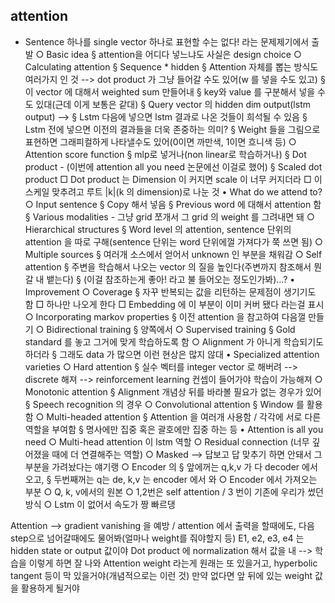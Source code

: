 ## attention
- Sentence 하나를 single vector 하나로 표현할 수는 없다! 라는 문제제기에서 출발
		○ Basic idea
			§ attention을 어디다 넣느냐도 사실은 design choice
		○ Calculating attention
			§ Sequence * hidden
			§ Attention 자체를 뽑는 방식도 여러가지 인 것 --> dot product 가 그냥 들어갈 수도 있어(w 를 넣을 수도 있고)
			§ 이 vector 에 대해서 weighted sum 만들어내
			§ key와 value 를 구분해서 넣을 수도 있대(근데 이게 보통은 같대) 
			§ Query vector 의 hidden dim output(lstm output) --> 
			§ Lstm 다음에 넣으면 lstm 결과로 나온 것들이 희석될 수 있음
			§ Lstm 전에 넣으면 이전의 결과들을 더욱 존중하는 의미?
			§ Weight 들을 그림으로 표현하면 그래피컬하게 나타낼수도 있어(0이면 까만색, 1이면 흐니색 등)
		○ Attention score function
			§ mlp로 넣거나(non linear로 학습하거나)
			§ Dot product - (이번에 attention all you need 논문에선 이걸로 했어)
			§ Scaled dot product
				□ Dot product 는 Dimension 이 커지면 scale 이 너무 커지더라
				□ 이 스케일 맞추려고 루트 |k|(k 의 dimension)로 나눈 것
	• What do we attend to?
		○ Input sentence
			§ Copy 해서 넣음
			§ Previous word 에 대해서 attention 함
			§ Various modalities - 그냥 grid 쪼개서 그 grid 의 weight 를 그려내면 돼
		○ Hierarchical structures
			§ Word level 의 attention, sentence 단위의 attention 을 따로 구해(sentence 단위는 word 단위에껄 가져다가 쭉 쓰면 됨)
		○ Multiple sources
			§ 여러개 소스에서 얻어서 unknown 인 부분을 채워감
		○ Self attention
			§ 주변을 학습해서 나오는 vector 의 질을 높인다(주변까지 참조해서 뭔갈 내 뱉는다)
			§ (이걸 참조하는게 좋아! 라고 불 들어오는 정도인가봐)…?
	• Improvement
		○ Coverage
			§ 자꾸 반복되는 값을 리턴하는 문제점이 생기기도 함
				□ 하나만 나오게 한다
				□ Embedding 에 이 부분이 이미 커버 됐다 라는걸 표시
		○ Incorporating markov properties
			§ 이전 attention 을 참고하여 다음껄 만들기
		○ Bidirectional training
			§ 양쪽에서
		○ Supervised training
			§ Gold standard 를 놓고 그거에 맞게 학습하도록 함
		○ Alignment 가 아니게 학습되기도 하더라
			§ 그래도 data 가 많으면 이런 현상은 많지 않대
	• Specialized attention varieties
		○ Hard attention
			§ 실수 벡터를 integer vector 로 해버려 --> discrete 해져 --> reinforcement learning 컨셉이 들어가야 학습이 가능해져
		○ Monotonic attention
			§ Alignment 개념상 뒤를 바라볼 필요가 없는 경우가 있어
			§ Speech recognition 의 경우
		○ Convolutional attention
			§ Window 를 활용함
		○ Multi-headed attention
			§ Attention 을 여러개 사용함 / 각각에 서로 다른 역할을 부여함
			§ 명사에만 집중 혹은 괄호에만 집중 하는 등
	• Attention is all you need
		○ Multi-head attention 이 lstm 역할
		○ Residual connection (너무 깊어졌을 때에 더 연결해주는 역할)
		○ Masked --> 답보고 답 맞추기 하면 안돼서 그 부분을 가려놨다는 얘기랭
		○ Encoder 의
			§ 앞에꺼는 q,k,v 가 다 decoder 에서 오고,
			§ 두번째꺼는 q는 de, k,v 는 encoder 에서 와
		○ Encoder 에서 가져오는 부분 
		○ Q, k, v에서의 원본
		○ 1,2번은 self attention / 3 번이 기존에 우리가 썼던 방식
		○ Lstm 이 없어서 속도가 짱 빠르댕
		
Attention --> gradient vanishing 을 예방 / attention 에서 출력을 할때에도, 다음 step으로 넘어갈때에도 물어봐(얼마나 weight를 줘야할지 등)
E1, e2, e3, e4 는 hidden state or output 값이야
	Dot product 에 normalization 해서 값을 내 --> 학습을 이렇게 하면 잘 나와
	Attention weight 라는게 원래는 또 있을거고, hyperbolic tangent 등이 막 있을거야(개념적으로는 이런 것) 만약 없다면 앞 뒤에 있는 weight 값을 활용하게 될거야

